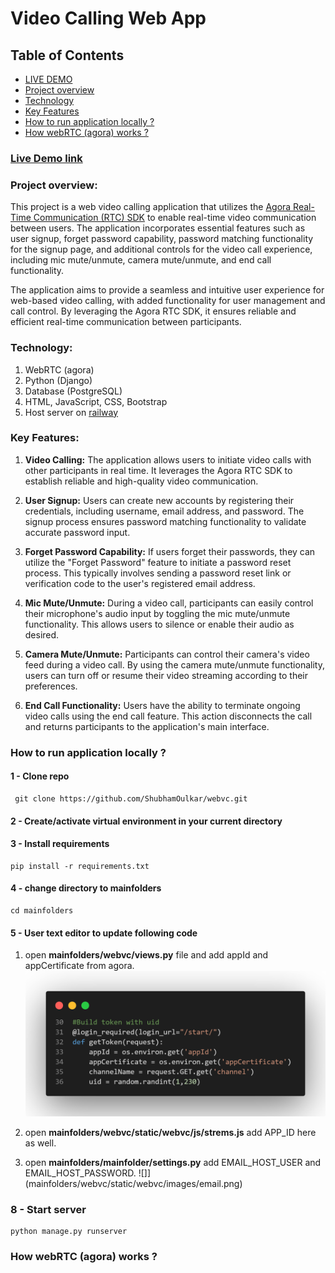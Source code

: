 # Video Calling Web App

## Table of Contents

- [LIVE DEMO](#Live-Demo-link)
- [Project overview](#Project-overview)
- [Technology](#Technology)
- [Key Features](#Key-Features)
- [How to run application locally ?](#How-to-run-application-?)
- [How webRTC (agora) works ?](#How-webRTC-(agora)-works-?)

<div id="Live-Demo-link"/>

### [Live Demo link](https://webvc.up.railway.app)

<div id="Project-overview"/>

### Project overview:
This project is a web video calling application that utilizes the [Agora Real-Time Communication (RTC) SDK](https://www.agora.io/en/) to enable real-time video communication between users. The application incorporates essential features such as user signup, forget password capability, password matching functionality for the signup page, and additional controls for the video call experience, including mic mute/unmute, camera mute/unmute, and end call functionality.

The application aims to provide a seamless and intuitive user experience for web-based video calling, with added functionality for user management and call control. By leveraging the Agora RTC SDK, it ensures reliable and efficient real-time communication between participants.

<div id="Technology"/>

### Technology:
1. WebRTC (agora)
2. Python (Django)
3. Database (PostgreSQL)
4. HTML, JavaScript, CSS, Bootstrap 
5. Host server on [railway](https://railway.app/)

<div id="Key-Features"/>

### Key Features:
1. **Video Calling:** The application allows users to initiate video calls with other participants in real time. It leverages the Agora RTC SDK to establish reliable and high-quality video communication.

2. **User Signup:** Users can create new accounts by registering their credentials, including username, email address, and password. The signup process ensures password matching functionality to validate accurate password input.

3. **Forget Password Capability:** If users forget their passwords, they can utilize the "Forget Password" feature to initiate a password reset process. This typically involves sending a password reset link or verification code to the user's registered email address.

4. **Mic Mute/Unmute:** During a video call, participants can easily control their microphone's audio input by toggling the mic mute/unmute functionality. This allows users to silence or enable their audio as desired.

5. **Camera Mute/Unmute:** Participants can control their camera's video feed during a video call. By using the camera mute/unmute functionality, users can turn off or resume their video streaming according to their preferences.

6. **End Call Functionality:** Users have the ability to terminate ongoing video calls using the end call feature. This action disconnects the call and returns participants to the application's main interface.

<div id="How-to-run-application-?"/>

### How to run application locally ?
#### 1 - Clone repo
```
 git clone https://github.com/ShubhamOulkar/webvc.git
```
#### 2 - Create/activate virtual environment in your current directory

#### 3 - Install requirements
```
pip install -r requirements.txt
```
#### 4 - change directory to mainfolders
```
cd mainfolders
```
#### 5 - User text editor to update following code
1. open **mainfolders/webvc/views.py** file and add appId and appCertificate from agora.
![](mainfolders/webvc/static/webvc/images/appId.png)

2. open **mainfolders/webvc/static/webvc/js/strems.js** add APP_ID here as well.

3. open **mainfolders/mainfolder/settings.py** add EMAIL_HOST_USER and EMAIL_HOST_PASSWORD.
![]](mainfolders/webvc/static/webvc/images/email.png)

### 8 - Start server
```
python manage.py runserver
```


<div id="How-webRTC-(agora)-works-?"/>

### How webRTC (agora) works ?
